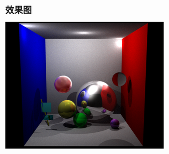 # 效果图
![效果图](https://raw.githubusercontent.com/ooklasd/RayTracing/master/renderingTemp.png "采样4X4")
